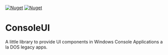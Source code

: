 [![Nuget](https://img.shields.io/nuget/dt/consoleUI.svg)](http://nuget.org/packages/consoleUI)
[![Nuget](https://img.shields.io/nuget/v/consoleUI.svg)](http://nuget.org/packages/consoleUI)

# ConsoleUI
A little library to provide UI components in Windows Console Applications a la DOS legacy apps.
